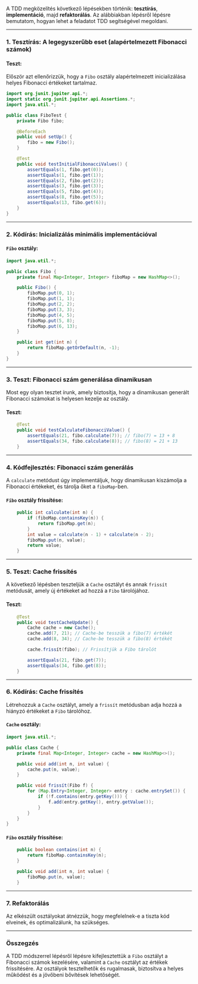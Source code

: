 A TDD megközelítés következő lépésekben történik: **tesztírás**, **implementáció**, majd **refaktorálás**. Az alábbiakban lépésről lépésre bemutatom, hogyan lehet a feladatot TDD segítségével megoldani.

---

### **1. Tesztírás: A legegyszerűbb eset (alapértelmezett Fibonacci számok)**

#### Teszt:
Először azt ellenőrizzük, hogy a `Fibo` osztály alapértelmezett inicializálása helyes Fibonacci értékeket tartalmaz.

```java
import org.junit.jupiter.api.*;
import static org.junit.jupiter.api.Assertions.*;
import java.util.*;

public class FiboTest {
    private Fibo fibo;

    @BeforeEach
    public void setUp() {
        fibo = new Fibo();
    }

    @Test
    public void testInitialFibonacciValues() {
        assertEquals(1, fibo.get(0));
        assertEquals(1, fibo.get(1));
        assertEquals(2, fibo.get(2));
        assertEquals(3, fibo.get(3));
        assertEquals(5, fibo.get(4));
        assertEquals(8, fibo.get(5));
        assertEquals(13, fibo.get(6));
    }
}
```

---

### **2. Kódírás: Inicializálás minimális implementációval**

#### `Fibo` osztály:
```java
import java.util.*;

public class Fibo {
    private final Map<Integer, Integer> fiboMap = new HashMap<>();

    public Fibo() {
        fiboMap.put(0, 1);
        fiboMap.put(1, 1);
        fiboMap.put(2, 2);
        fiboMap.put(3, 3);
        fiboMap.put(4, 5);
        fiboMap.put(5, 8);
        fiboMap.put(6, 13);
    }

    public int get(int n) {
        return fiboMap.getOrDefault(n, -1);
    }
}
```

---

### **3. Teszt: Fibonacci szám generálása dinamikusan**

Most egy olyan tesztet írunk, amely biztosítja, hogy a dinamikusan generált Fibonacci számokat is helyesen kezelje az osztály.

#### Teszt:
```java
    @Test
    public void testCalculateFibonacciValue() {
        assertEquals(21, fibo.calculate(7)); // fibo(7) = 13 + 8
        assertEquals(34, fibo.calculate(8)); // fibo(8) = 21 + 13
    }
```

---

### **4. Kódfejlesztés: Fibonacci szám generálás**

A `calculate` metódust úgy implementáljuk, hogy dinamikusan kiszámolja a Fibonacci értékeket, és tárolja őket a `fiboMap`-ben.

#### `Fibo` osztály frissítése:
```java
    public int calculate(int n) {
        if (fiboMap.containsKey(n)) {
            return fiboMap.get(n);
        }
        int value = calculate(n - 1) + calculate(n - 2);
        fiboMap.put(n, value);
        return value;
    }
```

---

### **5. Teszt: Cache frissítés**

A következő lépésben teszteljük a `Cache` osztályt és annak `frissít` metódusát, amely új értékeket ad hozzá a `Fibo` tárolójához.

#### Teszt:
```java
    @Test
    public void testCacheUpdate() {
        Cache cache = new Cache();
        cache.add(7, 21); // Cache-be tesszük a fibo(7) értékét
        cache.add(8, 34); // Cache-be tesszük a fibo(8) értékét

        cache.frissít(fibo); // Frissítjük a Fibo tárolót

        assertEquals(21, fibo.get(7));
        assertEquals(34, fibo.get(8));
    }
```

---

### **6. Kódírás: Cache frissítés**

Létrehozzuk a `Cache` osztályt, amely a `frissít` metódusban adja hozzá a hiányzó értékeket a `Fibo` tárolóhoz.

#### `Cache` osztály:
```java
import java.util.*;

public class Cache {
    private final Map<Integer, Integer> cache = new HashMap<>();

    public void add(int n, int value) {
        cache.put(n, value);
    }

    public void frissít(Fibo f) {
        for (Map.Entry<Integer, Integer> entry : cache.entrySet()) {
            if (!f.contains(entry.getKey())) {
                f.add(entry.getKey(), entry.getValue());
            }
        }
    }
}
```

#### `Fibo` osztály frissítése:
```java
    public boolean contains(int n) {
        return fiboMap.containsKey(n);
    }

    public void add(int n, int value) {
        fiboMap.put(n, value);
    }
```

---

### **7. Refaktorálás**

Az elkészült osztályokat átnézzük, hogy megfelelnek-e a tiszta kód elveinek, és optimalizálunk, ha szükséges.

---

### **Összegzés**

A TDD módszerrel lépésről lépésre kifejlesztettük a `Fibo` osztályt a Fibonacci számok kezelésére, valamint a `Cache` osztályt az értékek frissítésére. Az osztályok tesztelhetők és rugalmasak, biztosítva a helyes működést és a jövőbeni bővítések lehetőségét.
